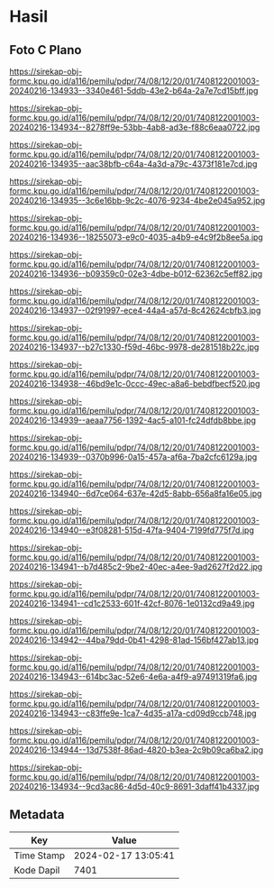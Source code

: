 # Hasil

## Foto C Plano

https://sirekap-obj-formc.kpu.go.id/a116/pemilu/pdpr/74/08/12/20/01/7408122001003-20240216-134933--3340e461-5ddb-43e2-b64a-2a7e7cd15bff.jpg

https://sirekap-obj-formc.kpu.go.id/a116/pemilu/pdpr/74/08/12/20/01/7408122001003-20240216-134934--8278ff9e-53bb-4ab8-ad3e-f88c6eaa0722.jpg

https://sirekap-obj-formc.kpu.go.id/a116/pemilu/pdpr/74/08/12/20/01/7408122001003-20240216-134935--aac38bfb-c64a-4a3d-a79c-4373f181e7cd.jpg

https://sirekap-obj-formc.kpu.go.id/a116/pemilu/pdpr/74/08/12/20/01/7408122001003-20240216-134935--3c6e16bb-9c2c-4076-9234-4be2e045a952.jpg

https://sirekap-obj-formc.kpu.go.id/a116/pemilu/pdpr/74/08/12/20/01/7408122001003-20240216-134936--18255073-e9c0-4035-a4b9-e4c9f2b8ee5a.jpg

https://sirekap-obj-formc.kpu.go.id/a116/pemilu/pdpr/74/08/12/20/01/7408122001003-20240216-134936--b09359c0-02e3-4dbe-b012-62362c5eff82.jpg

https://sirekap-obj-formc.kpu.go.id/a116/pemilu/pdpr/74/08/12/20/01/7408122001003-20240216-134937--02f91997-ece4-44a4-a57d-8c42624cbfb3.jpg

https://sirekap-obj-formc.kpu.go.id/a116/pemilu/pdpr/74/08/12/20/01/7408122001003-20240216-134937--b27c1330-f59d-46bc-9978-de281518b22c.jpg

https://sirekap-obj-formc.kpu.go.id/a116/pemilu/pdpr/74/08/12/20/01/7408122001003-20240216-134938--46bd9e1c-0ccc-49ec-a8a6-bebdfbecf520.jpg

https://sirekap-obj-formc.kpu.go.id/a116/pemilu/pdpr/74/08/12/20/01/7408122001003-20240216-134939--aeaa7756-1392-4ac5-a101-fc24dfdb8bbe.jpg

https://sirekap-obj-formc.kpu.go.id/a116/pemilu/pdpr/74/08/12/20/01/7408122001003-20240216-134939--0370b996-0a15-457a-af6a-7ba2cfc6129a.jpg

https://sirekap-obj-formc.kpu.go.id/a116/pemilu/pdpr/74/08/12/20/01/7408122001003-20240216-134940--6d7ce064-637e-42d5-8abb-656a8fa16e05.jpg

https://sirekap-obj-formc.kpu.go.id/a116/pemilu/pdpr/74/08/12/20/01/7408122001003-20240216-134940--e3f08281-515d-47fa-9404-7199fd775f7d.jpg

https://sirekap-obj-formc.kpu.go.id/a116/pemilu/pdpr/74/08/12/20/01/7408122001003-20240216-134941--b7d485c2-9be2-40ec-a4ee-9ad2627f2d22.jpg

https://sirekap-obj-formc.kpu.go.id/a116/pemilu/pdpr/74/08/12/20/01/7408122001003-20240216-134941--cd1c2533-601f-42cf-8076-1e0132cd9a49.jpg

https://sirekap-obj-formc.kpu.go.id/a116/pemilu/pdpr/74/08/12/20/01/7408122001003-20240216-134942--44ba79dd-0b41-4298-81ad-156bf427ab13.jpg

https://sirekap-obj-formc.kpu.go.id/a116/pemilu/pdpr/74/08/12/20/01/7408122001003-20240216-134943--614bc3ac-52e6-4e6a-a4f9-a97491319fa6.jpg

https://sirekap-obj-formc.kpu.go.id/a116/pemilu/pdpr/74/08/12/20/01/7408122001003-20240216-134943--c83ffe9e-1ca7-4d35-a17a-cd09d9ccb748.jpg

https://sirekap-obj-formc.kpu.go.id/a116/pemilu/pdpr/74/08/12/20/01/7408122001003-20240216-134944--13d7538f-86ad-4820-b3ea-2c9b09ca6ba2.jpg

https://sirekap-obj-formc.kpu.go.id/a116/pemilu/pdpr/74/08/12/20/01/7408122001003-20240216-134934--9cd3ac86-4d5d-40c9-8691-3daff41b4337.jpg


## Metadata

| Key        | Value               |
| ---------- | ------------------- |
| Time Stamp | 2024-02-17 13:05:41 |
| Kode Dapil | 7401                |




